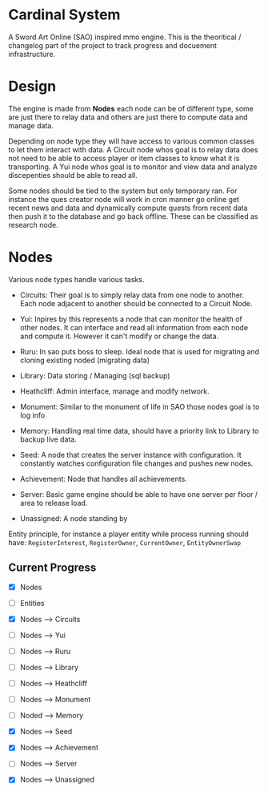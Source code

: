 # Cardinal System

A Sword Art Online (SAO) inspired mmo engine. This is the theoritical / changelog part of the project to track progress and docuement infrastructure.

# Design

The engine is made from **Nodes** each node can be of different type, some are just there to relay data and others are just there to compute data and manage data. 

Depending on node type they will have access to various common classes to let them interact with data. A Circuit node whos goal is to relay data does not need to be able to access player or item classes to know what it is transporting. A Yui node whos goal is to monitor and view data and analyze discepenties should be able to read all.

Some nodes should be tied to the system but only temporary ran. For instance the ques creator node will work in cron manner go online get recent news and data and dynamically compute quests from recent data then push it to the database and go back offline. These can be classified as research node.

# Nodes

Various node types handle various tasks.

- Circuits: Their goal is to simply relay data from one node to another.  Each node adjacent to another should be connected to a Circuit Node.

- Yui: Inpires by this represents a node that can monitor the health of other nodes. It can interface and read all information from each node and compute it. However it can't modify or change the data.

- Ruru: In sao puts boss to sleep. Ideal node that is used for migrating and cloning existing noded (migrating data)

- Library: Data storing / Managing (sql backup)

- Heathcliff: Admin interface, manage and modify network.

- Monument: Similar to the monument of life in SAO those nodes goal is to log info

- Memory: Handling real time data, should have a priority link to Library to backup live data.

- Seed: A node that creates the server instance with configuration. It constantly watches configuration file changes and pushes new nodes.

- Achievement: Node that handles all achievements.

- Server: Basic game engine should be able to have one server per floor / area to release load.

- Unassigned: A node standing by 



Entity principle, for instance a player entity while process running should have: `RegisterInterest`, `RegisterOwner`, `CurrentOwner`, `EntityOwnerSwap`

## Current Progress

- [x] Nodes

- [ ] Entities

- [x] Nodes --> Circuits

- [ ] Nodes --> Yui

- [ ] Nodes --> Ruru

- [ ] Nodes --> Library

- [ ] Nodes --> Heathcliff

- [ ] Nodes --> Monument

- [ ] Noded --> Memory

- [x] Nodes --> Seed

- [x] Nodes --> Achievement

- [ ] Nodes --> Server

- [x] Nodes --> Unassigned
